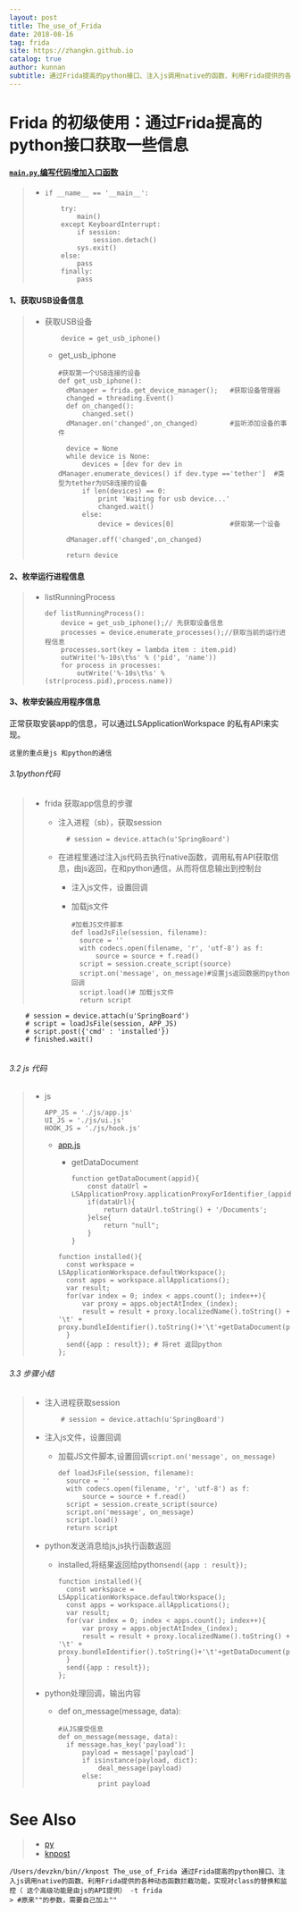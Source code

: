 ```yaml
---
layout: post
title: The_use_of_Frida
date: 2018-08-16
tag: frida
site: https://zhangkn.github.io
catalog: true
author: kunnan
subtitle: 通过Frida提高的python接口、注入js调用native的函数、利用Frida提供的各种动态函数拦截功能，实现对class的替换和监控（ 这个高级功能是由js的API提供）
---
```




# Frida 的初级使用：通过Frida提高的python接口获取一些信息 

#### [`main.py`,编写代码增加入口函数](https://github.com/AloneMonkey/iOSREBook/blob/master/chapter-7/7.3%20Frida%E5%AE%9E%E6%88%98%E5%BA%94%E7%94%A8/Frida/main.py)



> * `if __name__ == '__main__':`
>
>   ```
>   	try:
>   		main()
>   	except KeyboardInterrupt:
>   		if session:
>   			session.detach()
>   		sys.exit()
>   	else:
>   		pass
>   	finally:
>   		pass
>   
>   ```
>
>   



#### 1、获取USB设备信息

> * 获取USB设备
>
>   ```
>   	device = get_usb_iphone()
>   
>   ```
>
>   * get_usb_iphone
>
>     ```
>     #获取第一个USB连接的设备
>     def get_usb_iphone():
>     	dManager = frida.get_device_manager();   #获取设备管理器
>     	changed = threading.Event()
>     	def on_changed():
>     		changed.set()
>     	dManager.on('changed',on_changed)        #监听添加设备的事件
>     
>     	device = None
>     	while device is None:
>     		devices = [dev for dev in dManager.enumerate_devices() if dev.type =='tether']  #类型为tether为USB连接的设备
>     		if len(devices) == 0:
>     			print 'Waiting for usb device...'
>     			changed.wait()
>     		else:
>     			device = devices[0]				 #获取第一个设备
>     
>     	dManager.off('changed',on_changed)    
>     
>     	return device
>     
>     ```
>
>     

#### 2、枚举运行进程信息

> * listRunningProcess
>
>   ```
>   def listRunningProcess():
>   	device = get_usb_iphone();// 先获取设备信息
>   	processes = device.enumerate_processes();//获取当前的运行进程信息
>   	processes.sort(key = lambda item : item.pid)
>   	outWrite('%-10s\t%s' % ('pid', 'name'))
>   	for process in processes:
>   		outWrite('%-10s\t%s' % (str(process.pid),process.name))
>   
>   ```
>
>   

#### 3、枚举安装应用程序信息



正常获取安装app的信息，可以通过LSApplicationWorkspace 的私有API来实现。

`这里的重点是js 和python的通信`

###### 3.1python代码

> * frida 获取app信息的步骤
>
>   * 注入进程（sb），获取session
>
>     ```
>     	# session = device.attach(u'SpringBoard')
>     
>     ```
>
>     
>
>   * 在进程里通过注入js代码去执行native函数，调用私有API获取信息，由js返回，在和python通信，从而将信息输出到控制台
>
>     *  注入js文件，设置回调
>
>       * 加载js文件
>
>         ```
>         #加载JS文件脚本
>         def loadJsFile(session, filename):
>         	source = ''
>         	with codecs.open(filename, 'r', 'utf-8') as f:
>         		source = source + f.read()
>         	script = session.create_script(source)
>         	script.on('message', on_message)#设置js返回数据的python回调
>         	script.load()# 加载js文件
>         	return script
>         
>         ```
>
>         

```
	# session = device.attach(u'SpringBoard')
	# script = loadJsFile(session, APP_JS)
	# script.post({'cmd' : 'installed'})
	# finished.wait()


```

###### 3.2 js 代码

> * js
>
>   ```
>   APP_JS = './js/app.js'
>   UI_JS = './js/ui.js'
>   HOOK_JS = './js/hook.js'
>   
>   ```
>
>   * [app.js](https://github.com/AloneMonkey/iOSREBook/blob/master/chapter-7/7.3%20Frida%E5%AE%9E%E6%88%98%E5%BA%94%E7%94%A8/Frida/js/app.js)
>
>     * getDataDocument
>
>       ```
>       function getDataDocument(appid){
>       	const dataUrl = LSApplicationProxy.applicationProxyForIdentifier_(appid).dataContainerURL();
>       	if(dataUrl){
>       		return dataUrl.toString() + '/Documents';
>       	}else{
>       		return "null";
>       	}
>       }
>       
>       ```
>
>       
>
>     ```
>     function installed(){
>     	const workspace = LSApplicationWorkspace.defaultWorkspace();
>     	const apps = workspace.allApplications();
>     	var result;
>     	for(var index = 0; index < apps.count(); index++){
>     		var proxy = apps.objectAtIndex_(index);
>     		result = result + proxy.localizedName().toString() + '\t' + proxy.bundleIdentifier().toString()+'\t'+getDataDocument(proxy.bundleIdentifier().toString())+'\n';
>     	}
>     	send({app : result}); # 将ret 返回python
>     };
>     ```
>
>     



###### 3.3 步骤小结

> * 注入进程获取session
>
>   ```
>   	# session = device.attach(u'SpringBoard')
>   
>   ```
>
>   
>
> * 注入js文件，设置回调
>
>   * 加载JS文件脚本,设置回调`script.on('message', on_message)`
>
>     ```
>     def loadJsFile(session, filename):
>     	source = ''
>     	with codecs.open(filename, 'r', 'utf-8') as f:
>     		source = source + f.read()
>     	script = session.create_script(source)
>     	script.on('message', on_message)
>     	script.load()
>     	return script
>     
>     ```
>
>     
>
> * python发送消息给js,js执行函数返回
>
>   * installed,将结果返回给python`send({app : result}); `
>
>     ```
>     function installed(){
>     	const workspace = LSApplicationWorkspace.defaultWorkspace();
>     	const apps = workspace.allApplications();
>     	var result;
>     	for(var index = 0; index < apps.count(); index++){
>     		var proxy = apps.objectAtIndex_(index);
>     		result = result + proxy.localizedName().toString() + '\t' + proxy.bundleIdentifier().toString()+'\t'+getDataDocument(proxy.bundleIdentifier().toString())+'\n';
>     	}
>     	send({app : result}); 
>     };
>     
>     ```
>
>     
>
> * python处理回调，输出内容
>
>   * def on_message(message, data):
>
>     ```
>     #从JS接受信息
>     def on_message(message, data):
>     	if message.has_key('payload'):
>     		payload = message['payload']
>     		if isinstance(payload, dict):
>     			deal_message(payload)
>     		else:
>     			print payload
>     
>     ```
>
>     

# See Also 

>* [py](https://kunnan.github.io/tags/#py)
>* [knpost](https://github.com/zhangkn/KNBin/blob/master/knpost) 
>
```
/Users/devzkn/bin//knpost The_use_of_Frida 通过Frida提高的python接口、注入js调用native的函数、利用Frida提供的各种动态函数拦截功能，实现对class的替换和监控（ 这个高级功能是由js的API提供） -t frida
> #原来""的参数，需要自己加上""
```

